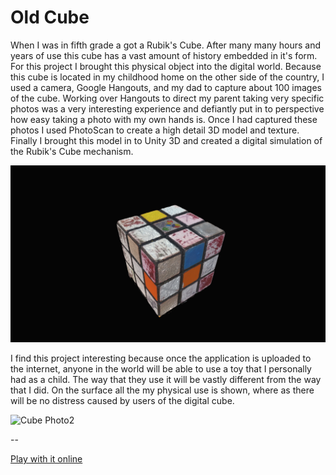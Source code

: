 # Old Cube

When I was in fifth grade a got a Rubik's Cube. After many many hours and years of use this cube has a vast amount of history embedded in it's form. For this project I brought this physical object into the digital world. Because this cube is located in my childhood home on the other side of the country, I used a camera, Google Hangouts, and my dad to capture about 100 images of the cube. Working over Hangouts to direct my parent taking very specific photos was a very interesting experience and defiantly put in to perspective how easy taking a photo with my own hands is. Once I had captured these photos I used PhotoScan to create a high detail 3D model and texture. Finally I brought this model in to Unity 3D and created a digital simulation of the Rubik's Cube mechanism.

![Cube Photo1](assets/pic1.jpg)

I find this project interesting because once the application is uploaded to the internet, anyone in the world will be able to use a toy that I personally had as a child. The way that they use it will be vastly different from the way that I did. On the surface all the my physical use is shown, where as there will be no distress caused by users of the digital cube.

![Cube Photo2](assets/pic2.JPG)

--

[Play with it online](http://akiva.itch.io/old-cube)